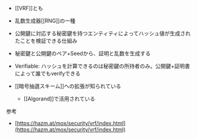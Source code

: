 - [[VRF]]とも
- 乱数生成器[[RNG]]の一種
- 公開鍵に対応する秘密鍵を持つエンティティによってハッシュ値が生成されたことを検証できる仕組み
- 秘密鍵と公開鍵のペア+Seedから、証明と乱数を生成する
- Verifiable: ハッシュを計算できるのは秘密鍵の所持者のみ。公開鍵+証明書によって誰でもverifyできる

- [[暗号抽選スキーム]]への拡張が知られている
	- [[Algorand]]で活用されている

参考
- [https://hazm.at/mox/security/vrf/index.html](https://hazm.at/mox/security/vrf/index.html)
